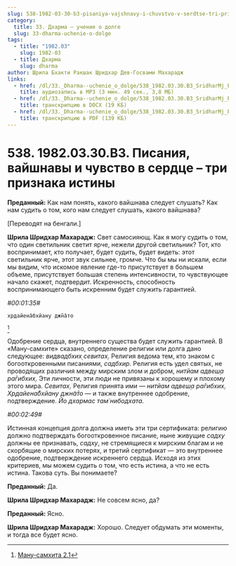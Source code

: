 ```yaml
---
slug: 538-1982-03-30-b3-pisaniya-vajshnavy-i-chuvstvo-v-serdtse-tri-priznaka-istiny
category:
  title: 33. Дхарма — учение о долге
  slug: 33-dharma-uchenie-o-dolge
tags:
  - title: "1982.03"
    slug: 1982-03
  - title: Дхарма
    slug: dharma
author: Шрила Бхакти Ракшак Шридхар Дев-Госвами Махарадж
links:
  - href: /dl/33._Dharma--uchenie_o_dolge/538_1982.03.30.B3_SridharMj_Pisanija_vajshnavy_i_chuvstvo_v_serdce--tri_priznaka_istiny.mp3
    title: аудиозапись в MP3 (3 мин. 49 сек., 3,8 МБ)
  - href: /dl/33._Dharma--uchenie_o_dolge/538_1982.03.30.B3_SridharMj_Pisanija_vajshnavy_i_chuvstvo_v_serdce--tri_priznaka_istiny.docx
    title: транскрипцию в DOCX (19 КБ)
  - href: /dl/33._Dharma--uchenie_o_dolge/538_1982.03.30.B3_SridharMj_Pisanija_vajshnavy_i_chuvstvo_v_serdce--tri_priznaka_istiny.pdf
    title: транскрипцию в PDF (139 КБ)
---
```


# 538. 1982.03.30.B3. Писания, вайшнавы и чувство в сердце – три признака истины

**Преданный:** Как нам понять, какого вайшнава следует слушать? Как нам судить о том, кого нам следует слушать, какого вайшнава?

[Переводят на бенгали.]

**Шрила Шридхар Махарадж:** Свет самосияющ. Как я могу судить о том, что один светильник светит ярче, нежели другой светильник? Тот, кто воспринимает, кто получает, будет судить, будет видеть: этот светильник ярче, этот звук сильнее, громче. Что бы мы ни искали, если мы видим, что искомое явление где-то присутствует в большем объеме, присутствует большая степень интенсивности, то чувствующее начало скажет, подтвердит. Искренность, способность воспринимающего быть искренним будет служить гарантией.

*#00:01:35#*

    хр̣дайена̄бхйану джн̃а̄то
[^_ftn1]

Одобрение сердца, внутреннего существа будет служить гарантией. В «Ману-самхите» сказано, определение религии или долга дано следующее: *видвадбхих̣ севитах̣*. Религия ведома тем, кто знаком с богооткровенными писаниями, *садбхир*. Религия есть удел святых, не проводящих различия между мирским злом и добром, *нитйам адвеш̣а ра̄гибхих̣*. Эти личности, эти люди не привязаны к хорошему и плохому этого мира. *Севитах̣*. Религия принята ими — *нитйам адвеш̣а ра̄гибхих̣. Хр̣дайена̄бхйану джн̃а̄то* — и также внутреннее одобрение, подтверждение. *Йо дхармас там̇ нибодхата.*

*#00:02:49#*

Истинная концепция долга должна иметь эти три сертификата: религию должно подтверждать богооткровенное писание, ныне живущие *садху* должны ее признавать, *садху*, не стремящиеся к мирским благам и не скорбящие о мирских потерях, и третий сертификат — это внутреннее одобрение, подтверждение искреннего сердца. Исходя из этих критериев, мы можем судить о том, что есть истина, а что не есть истина. Такова суть. Вы понимаете?

**Преданный:** Да.

**Шрила Шридхар Махарадж:** Не совсем ясно, да?

**Преданный:** Ясно.

**Шрила Шридхар Махарадж:** Хорошо. Следует обдумать эти моменты, и тогда все будет ясно.



[^_ftn1]: [Ману-самхита 2.1](../notes/manu-samhita/manu-samhita-2-1.md)
